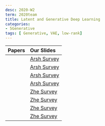 ```yaml
---
desc: 2020-W2
term: 2020team
title: Latent and Generative Deep Learning 
categories:
- 5Generative
tags: [ Generative, VAE, low-rank]  
---
```




| Papers |  Our Slides |
| -------------------------------------: | :------------------------------------- |
| | [Arsh Survey]({{site.baseurl}}/talkArsh-A19/201908-VAELearntPrior.pdf) |
| | [Arsh Survey]({{site.baseurl}}/talkArsh-A19/2020-VAE-review.pdf) |
| | [Arsh Survey]({{site.baseurl}}/talkArsh-A19/GENERATE-20190429-MultitaskGraphAutoencoder.pdf) |
| | [Arsh Survey]({{site.baseurl}}/talkArsh-A19/PRIOR-20190409-HumanPrior.pdf) |
| | [Zhe Survey]({{site.baseurl}}/talks-A2020A/Slides-15-ComponentAnalysis-20200622-group.pdf) |
| | [Zhe Survey]({{site.baseurl}}/talks-A2020A/Slides-18-FlowModels-20200802-group.pdf) |
| | [Zhe Survey]({{site.baseurl}}/talks-A2020A/Slides-19-NonlinearICA-20200812.pdf) |
| | [Zhe Survey]({{site.baseurl}}/talks-A2020A/Slides-21-DCIGN-20200906-group.pdf) |
